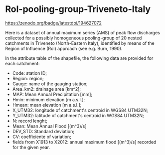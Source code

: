 # RoI-pooling-group-Triveneto-Italy

https://zenodo.org/badge/latestdoi/194627072

Here is a dataset of annual maximum series (AMS) of peak flow discharges collected for a possibly homogeneous 
pooling-group of 20 nested catchments in Triveneto (North-Eastern Italy), identified by means of the 
Region of Influence (RoI) approach (see e.g. Burn, 1990).

In the attribute table of the shapefile, the following data are provided for each catchment:
- Code: station ID;
- Region: region;
- Gauge: name of the gauging station;
- Area_km2: drainage area [km^2];
- MAP: Mean Annual Precipitation [mm];
- Hmin: minimum elevation [m a.s.l.];
- Hmean: mean elevation  [m a.s.l.];
- X_UTM32: longitude of catchment's centroid in WGS84 UTM32N;
- Y_UTM32: latitude of catchment's centroid in WGS84 UTM32N; 
- N: record lenght;
- Mean: Mean Annual Flood [(m^3)/s]
- DEV_STD: Standard deviation;
- CV: coefficiente of variation;
- fields from X1913 to X2012: annual maximum flood [(m^3)/s] recorded for the given year.  

